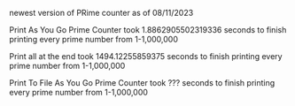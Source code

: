newest version of PRime counter as of 08/11/2023



Print As You Go Prime Counter took 1.8862905502319336 seconds to finish printing every prime number from 1-1,000,000

Print all at the end took 1494.12255859375 seconds to finish printing every prime number from 1-1,000,000

Print To File As You Go Prime Counter took ??? seconds to finish printing every prime number from 1-1,000,000
